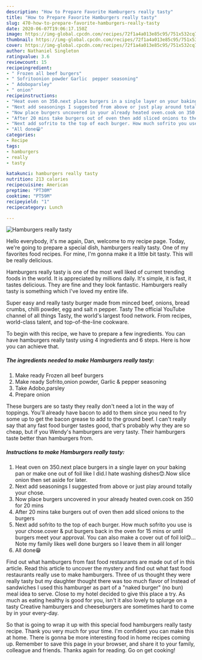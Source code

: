```yaml
---
description: "How to Prepare Favorite Hamburgers really tasty"
title: "How to Prepare Favorite Hamburgers really tasty"
slug: 470-how-to-prepare-favorite-hamburgers-really-tasty
date: 2020-06-07T19:06:17.150Z
image: https://img-global.cpcdn.com/recipes/72f1a4a013e85c95/751x532cq70/hamburgers-really-tasty-recipe-main-photo.jpg
thumbnail: https://img-global.cpcdn.com/recipes/72f1a4a013e85c95/751x532cq70/hamburgers-really-tasty-recipe-main-photo.jpg
cover: https://img-global.cpcdn.com/recipes/72f1a4a013e85c95/751x532cq70/hamburgers-really-tasty-recipe-main-photo.jpg
author: Nathaniel Singleton
ratingvalue: 3.6
reviewcount: 15
recipeingredient:
- " Frozen all beef burgers"
- " Sofritoonion powder Garlic  pepper seasoning"
- " Adoboparsley"
- " onion"
recipeinstructions:
- "Heat oven on 350.next place burgers in a single layer on your baking pan or make one out of foil like I did.I hate washing dishes😊.Now slice onion then set aside for later."
- "Next add seasonings I suggested from above or just play around totally your chose."
- "Now place burgers uncovered in your already heated oven.cook on 350 for 20 mins"
- "After 20 mins take burgers out of oven then add sliced onions to the burgers"
- "Next add sofrito to the top of each burger. How much sofrito you use is your chose.cover &amp; put burgers back in the oven for 15 mins or until burgers meet your approval. You can also make a cover out of foil lol😊... Note my family likes well done burgers so I leave them in alil longer"
- "All done😁"
categories:
- Recipe
tags:
- hamburgers
- really
- tasty

katakunci: hamburgers really tasty 
nutrition: 213 calories
recipecuisine: American
preptime: "PT30M"
cooktime: "PT59M"
recipeyield: "1"
recipecategory: Lunch

---
```



![Hamburgers really tasty](https://img-global.cpcdn.com/recipes/72f1a4a013e85c95/751x532cq70/hamburgers-really-tasty-recipe-main-photo.jpg)

Hello everybody, it's me again, Dan, welcome to my recipe page. Today, we're going to prepare a special dish, hamburgers really tasty. One of my favorites food recipes. For mine, I'm gonna make it a little bit tasty. This will be really delicious.

Hamburgers really tasty is one of the most well liked of current trending foods in the world. It is appreciated by millions daily. It's simple, it is fast, it tastes delicious. They are fine and they look fantastic. Hamburgers really tasty is something which I've loved my entire life.

Super easy and really tasty burger made from minced beef, onions, bread crumbs, chilli powder, egg and salt n pepper. Tasty The official YouTube channel of all things Tasty, the world&#39;s largest food network. From recipes, world-class talent, and top-of-the-line cookware.


To begin with this recipe, we have to prepare a few ingredients. You can have hamburgers really tasty using 4 ingredients and 6 steps. Here is how you can achieve that.

<!--inarticleads1-->

##### The ingredients needed to make Hamburgers really tasty:

1. Make ready  Frozen all beef burgers
1. Make ready  Sofrito,onion powder, Garlic &amp; pepper seasoning
1. Take  Adobo,parsley
1. Prepare  onion


These burgers are so tasty they really don&#39;t need a lot in the way of toppings. You&#39;ll already have bacon to add to them since you need to fry some up to get the bacon grease to add to the ground beef. I can&#39;t really say that any fast food burger tastes good, that&#39;s probably why they are so cheap, but if you Wendy&#39;s hamburgers are very tasty. Their hamburgers taste better than hamburgers from. 

<!--inarticleads2-->

##### Instructions to make Hamburgers really tasty:

1. Heat oven on 350.next place burgers in a single layer on your baking pan or make one out of foil like I did.I hate washing dishes😊.Now slice onion then set aside for later.
1. Next add seasonings I suggested from above or just play around totally your chose.
1. Now place burgers uncovered in your already heated oven.cook on 350 for 20 mins
1. After 20 mins take burgers out of oven then add sliced onions to the burgers
1. Next add sofrito to the top of each burger. How much sofrito you use is your chose.cover &amp; put burgers back in the oven for 15 mins or until burgers meet your approval. You can also make a cover out of foil lol😊... Note my family likes well done burgers so I leave them in alil longer
1. All done😁


Find out what hamburgers from fast food restaurants are made out of in this article. Read this article to uncover the mystery and find out what fast food restaurants really use to make hamburgers. Three of us thought they were really tasty but my daughter thought there was too much flavor of Instead of sandwiches I used this hamburger as part of a &#34;naked burger&#34; (no bun) meal idea to serve. Close to my hotel decided to give this place a try. As much as eating healthy is good for you, isn&#39;t it also lovely to splurge on a tasty Creative hamburgers and cheeseburgers are sometimes hard to come by in your every-day. 

So that is going to wrap it up with this special food hamburgers really tasty recipe. Thank you very much for your time. I'm confident you can make this at home. There is gonna be more interesting food in home recipes coming up. Remember to save this page in your browser, and share it to your family, colleague and friends. Thanks again for reading. Go on get cooking!
